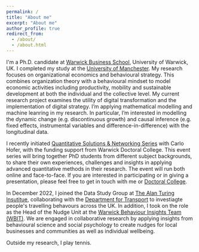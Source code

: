 ```yaml
---
permalink: /
title: "About me"
excerpt: "About me"
author_profile: true
redirect_from: 
  - /about/
  - /about.html
---
```


I'm a Ph.D. candidate at [Warwick Business School](https://www.wbs.ac.uk/), University of Warwick, UK. I completed my study at the [University of Manchester](https://www.manchester.ac.uk/). My research focuses on organizational economics and behavioural strategy. This combines organization theory with a behavioural mindset to model economic activities including productivity, mobility and sustainable development at both the individual and the collective level. My current research project examines the utility of digital transformation and the implementation of digital strategy. I’m applying mathematical modelling and machine leanring in my research. In particular, I’m interested in modelling the dynamic change (e.g. discontinuous growth) and causal inference (e.g. fixed effects, instrumental variables and difference-in-difference) with the longitudinal data.  

I recently initiated [Quantitative Solutions & Networking Series](https://warwick.ac.uk/services/dc/phdlife/phdnetworks/quantitativesolutions) with Carlo Hofer, with the funding support from Warwick Doctoral College. This event series will bring together PhD students from different subject backgrounds, to share their own experiences, challenges and insights in applying advanced quantitative methods in their research. The event will run both online and face-to-face. If you are interested in participating or in giving a presentation, please feel free to get in touch with me or [Doctoral College](mailto:doctoralcollege@warwick.ac.uk). 

In December 2022, I joined the Data Study Group at [The Alan Turing Insutitue](https://www.turing.ac.uk/), collaborating with the [Department for Transport](https://www.gov.uk/government/organisations/department-for-transport) to investiagte people's travelling behavours across the UK. In addition, I took on the role as the Head of the Nudge Unit at the [Warwick Behaviour Insights Team (WBIT)](https://warwick.ac.uk/research/priorities/behaviour-brain-society/research/wbit/). We are engaged in collaborative research by applying insights from behavioural science and social psychology to create nudges for local businesses and communities as well as individual wellbeing.

Outside my research, I play tennis. 






